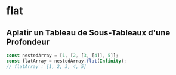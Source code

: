 # flat

## Aplatir un Tableau de Sous-Tableaux d'une Profondeur

```javascript
const nestedArray = [1, [2, [3, [4]], 5]];
const flatArray = nestedArray.flat(Infinity);
// flatArray : [1, 2, 3, 4, 5]
```
